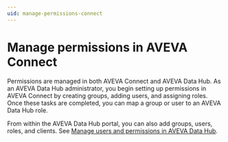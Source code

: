 ```yaml
---
uid: manage-permissions-connect
---
```


# Manage permissions in AVEVA Connect

Permissions are managed in both AVEVA Connect and AVEVA Data Hub. As an AVEVA Data Hub administrator, you begin setting up permissions in AVEVA Connect by creating groups, adding users, and assigning roles. Once these tasks are completed, you can map a group or user to an AVEVA Data Hub role. 

From within the AVEVA Data Hub portal, you can also add groups, users, roles, and clients. See [Manage users and permissions in AVEVA Data Hub](xref:lpsetupADH).
